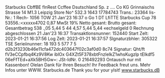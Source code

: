 Starbucks CbffBE flnRest Ccffee Dsutschland Sp. z .... Co KG Grinnaischs Strasse 14 M1.3 Leipzig Store No^ 532.3 1643 17784743 Trans.: 23364 Iis-Nr.: 1 Rech- 1056 TOW 21 Jan'23 16:37 o Go 1 DT LfiTTE Starbucks Cup 78 53556.:<xxxxx4702 0,87 MwSt 19% Netto gesant: Brutto gesant: Gesantbetrag 538 .,05 5,44 5 44 4,57 5,44 5,44 «echselgeld 0 Rechnung abgeschlossen 21 Jan'23 16:37 Transaktlonsnunner: 152440 Start Zelt: 2023-01-21 16:37:56 Log Zelt: 2023-01-21 16:37:57 Slgnaturzbhler: 305322 TSE Serieiinunner: 18 193 5 577 7 5 d2b2f3230b46e11cfa472dc403647f02c3af0d0 8c74 Signatur: Qht/ft fV3eCCpfbq4Kz9V8Kw iblOx G4XZt5F378xbtFnzleIkZ1whsKugzlp tEIkdf5 06eFfTEd+aXk5BH5Gw=: JSt-IdNr. 0 216492293 Ontausch nur mit Kassenbon! Olelan Dank für Ihren Besuch! Ihr Feedback freut uns. Mehr Infos unter WWW. Starbucks.de Thank you for your ylsit! www.starbucks.dB